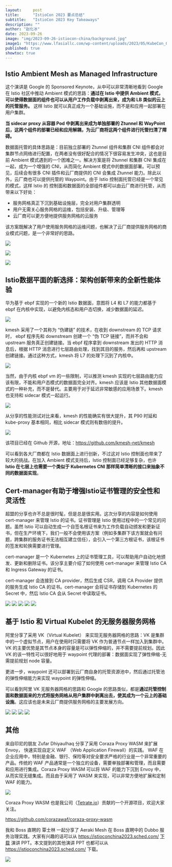 ```yaml
---
layout:     post
title:      "IstioCon 2023 要点总结"
subtitle:   "IstioCon 2023 Key Takeaways"
description: ""
author: "赵化冰"
date: 2023-09-26
image: "img/2023-09-26-istiocon-china/background.jpg"
image1: "https://www.lfasiallc.com/wp-content/uploads/2023/05/KubeCon_OSS_China_23_DigitalAssets_web-homepage-1920x606.jpg"
published: true
showtoc: true
---
```



## Istio Ambient Mesh as Managed Infrastructure

这个演讲是 Google 的 Sponsored Keynote，从中可以非常清晰地看到 Google 在 Istio 社区中推动 Ambient 模式的思路：**通过在 Istio 中提供 Ambient 模式，可以使得数据面的组件也可以从用户工作负载中剥离出来，成为和 LB 类似的云上的托管服务。** 这样 Istio 就可以真正成为一个基础设施，而不是和应用一起部署在用户集群。

**当 sidecar proxy 从容器 Pod 中剥离出来成为单独部署的 Ztunnel 和 WayPoint 后，这两个组件的部署已经和应用解耦，为云厂商将这两个组件进行托管扫清了障碍。** 

数据面托管的具体思路是：目前独立部署的 Ztunnel 组件和集群 CNI 组件都会对集群节点网络进行配置，在两者没有很好配合的情况下很容易发生冲突，这也是目前 Ambient 模式遇到的一个困难之一。解决方案是将 Ztunnel 和集群 CNI 集成在一起，成为一个增强的 CNI，从而简化 Ambient 模式中的数据面部署。可以预见，后续会有很多 CNI 插件和云厂商提供的 CNI 会集成 Ztunnel 能力。除此以外，云厂商也可以提供托管的 Waypoint。由于 Istio 控制面托管已经是一个常见的模式，这样 Istio 的 控制面和数据面的全部组件都可以由云厂商进行托管，从而带来以下好处：
* 服务网格真正下沉到基础设施层，完全对用户集群透明
* 用户无需关心服务网格的运维，包括安装、升级、管理等
* 云厂商可以更方便地提供服务网格的云服务

该方案既解决了用户使用服务网格的运维问题，也解决了云厂商提供服务网格的商业模式问题，是一个非常好的思路。

![](/img/2023-09-26-istiocon-china/1.jpg)

![](/img/2023-09-26-istiocon-china/2.jpg)

![](/img/2023-09-26-istiocon-china/3.jpg)

## Istio数据平面的新选择：架构创新带来的全新性能体验

华为基于 ebpf 实现的一个新的 Istio 数据面，意图将 L4 和 L7 的能力都基于 ebpf 在内核中实现，以避免内核态和用户态切换，减少数据面的延迟。

![](/img/2023-09-26-istiocon-china/kmesh-1.png)

kmesh 采用了一个其称为 “伪建链” 的技术，在收到 downstream 的 TCP 请求时， ebpf 程序先和 downstream 创建一个 “伪 TCP 链接”，而并不会和 upstream 服务真正创建链接。当 ebpf 程序拿到 downstream 发出的 HTTP 消息后，根据 HTTP 消息进行七层路由处理，找到其目的服务，然后再和 upstream 创建链接。通过这种方式，kmesh 将 L7 的处理下沉到了内核中。

![](/img/2023-09-26-istiocon-china/kmesh-2.png)

当然，由于内核 ebpf vm 的一些限制，可以推测 kmesh 实现的七层路由能力应该有限，不能和用户态模式的数据面完全对齐。kmesh 应该是 Istio 其他数据面模式的一种补充，而不是替代。主要用于对于延迟非常敏感的应用场景下。kmesh 也支持和 sidecar 模式一起运行。

![](/img/2023-09-26-istiocon-china/kmesh-3.png)

从分享的性能测试对比来看，kmesh 的性能确实有很大提升，其 P90 时延和 kube-proxy 基本相同，相比 sidecar 模式则有数倍的提升。

![](/img/2023-09-26-istiocon-china/kmesh-4.png)

该项目已经在 Github 开源，地址：https://github.com/kmesh-net/kmesh

可以看到各大厂商都在 Istio 数据面上进行创新，不过这对 Istio 控制面也带来了较大的挑战。在加入 Ambient 模式支持后，Istio 控制面已经足够复杂，也许 **Istio 在七层上也需要一个类似于 Kubernetes CNI 那样简单清晰的接口来抽象不同的数据面实现**。

## Cert-manager有助于增强Istio证书管理的安全性和灵活性

超盟的分享也许不总是很时髦，但是总是很实用。这次分享的内容是如何使用 cert-manager 来管理 Istio 的证书。证书管理是 Istio 使用过程中的一个常见的问题。虽然 Istio 可以自动生成一个自签名根证书来为工作负载自动颁发和更新证书，但在生产环境下，我们一般不会使用该方案（例如多集群下该方案就会有问题，跨集群的服务证书无法相互建立信任），会引入一个第三方根证书，该根证书的签发和轮换需要进行管理。

cert-manager 是一个 Kubernetes 上的证书管理工具，可以帮助用户自动化地颁发、更新和删除证书。该分享主要介绍了如何使用 cert-manager 来管理 Istio CA 和 Ingress Gateway 的证书。

cert-manager 会连接到 CA provider，然后生成 CSR，调用 CA Provider 提供的服务生成 Istio CA 的证书。cert-manager 会将证书存储到 Kubernetes 的 Secret 中，然后 Istio CA 会从 Secret 中读取证书。

![](/img/2023-09-26-istiocon-china/cm-1.png)
![](/img/2023-09-26-istiocon-china/cm-2.png)
![](/img/2023-09-26-istiocon-china/cm-3.png)
![](/img/2023-09-26-istiocon-china/cm-4.png)
![](/img/2023-09-26-istiocon-china/cm-5.png)

##  基于 Istio 和 Virtual Kubelet 的无服务器服务网格

阿里分享了采用 VK（Virtual Kubelet） 来实现无服务器网格的思路：VK 是集群中的一个虚拟节点，用户在使用时只需要将 VK 作为普通节点一样加入到集群中。VK 的主要优势是其节点本身的容量是可以弹性伸缩的，并不需要提前规划。因此 VK 的该一特性可以很好地用于 waypoint 代理的部署：数据面实现了弹性伸缩-无需提前规划 node 容量。

更进一步，waypoint 还可以部署到云厂商自身的托管资源池中，然后通过托管池的弹性伸缩能力来实现 waypoint 的弹性伸缩。

可以看到阿里 VK 无服务器网格的思路和 Google 的思路类似，都是**通过托管控制面和数据面来的方式将服务网格从用户集群中剥离出去，使其成为一个云上的基础设施**。这应该也是未来云厂商提供服务网格的主要发展方向。

![](/img/2023-09-26-istiocon-china/vk-1.png)
![](/img/2023-09-26-istiocon-china/vk-2.png)
![](/img/2023-09-26-istiocon-china/vk-3.png)
![](/img/2023-09-26-istiocon-china/vk-4.png)

## 其他

来自印尼的朋友 Zufar Dhiyaulhaq 分享了采用 Coraza Proxy WASM 来扩展 Envoy， 快速实现自定义 WAF （Web Application Firewall）的实践。 WAF 在企业应用中，特别是金融、银行、保险等对安全要求严格的行业是一个非常重要的产品。传统的 WAF 产品通常是一个独立的设备，需要单独部署和管理，而且需要和应用进行集成。Coraza Proxy WASM 可以将 WAF 的能力下沉到 Envoy 中，从而实现无缝集成。而且由于采用了 WASM 来实现，可以非常方便地扩展和定制 WAF 的能力。

![](/img/2023-09-26-istiocon-china/waf.png)

Coraza Proxy WASM 也是我公司（[Tetrate.io](https://tetrate.io/)）贡献的一个开源项目，欢迎大家关注。


https://github.com/corazawaf/coraza-proxy-wasm


我和 Boss 直聘的 覃士林 一起分享了 Aeraki Mesh 在 Boss 直聘中的 Dubbo 服务治理实践。大家有兴趣的话可以从 https://istioconchina2023.sched.com/ [下载](https://istioconchina2023.sched.com/) 演讲 PPT。本文提到的其他演讲 PPT 也都可以从 https://istioconchina2023.sched.com/ 下载。

![](/img/2023-09-26-istiocon-china/boss-architecture.png)